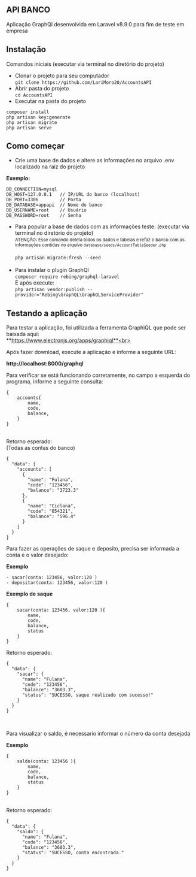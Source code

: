 

## API BANCO

Aplicação GraphQl desenvolvida em Laravel v8.9.0 para fim de teste em empresa


## Instalação
 Comandos iniciais (executar via terminal no diretório do projeto)<br>

- Clonar o projeto para seu computador<br>```
git clone https://github.com/LariMoro20/AccountsAPI ```<br>
- Abrir pasta do projeto<br>
``` cd AccountsAPI ```
- Executar na pasta do projeto<br>
```
composer install
php artisan key:generate
php artisan migrate
php artisan serve
```
## Como começar

- Crie uma base de dados e altere as informações no arquivo .env localizado na raiz do projeto

**Exemplo:**<br>
```
DB_CONNECTION=mysql
DB_HOST=127.0.0.1   // IP/URL do banco (localhost)
DB_PORT=3306        // Porta
DB_DATABASE=appapi  // Nome do banco
DB_USERNAME=root    // Usuário
DB_PASSWORD=root    // Senha
```
- Para popular a base de dados com as informações teste: (executar via terminal no diretório do projeto)<br>
<small>ATENÇÃO: Esse comando deleta todos os dados e tabelas e refaz o banco com as informações contidas no arquivo ```database/seeds/AccountTableSeeder.php```</small><br><br>
```php artisan migrate:fresh --seed```<br><br>
- Para instalar o plugin GraphQl<br>
```composer require rebing/graphql-laravel```<br>
E após execute: <br>
```php artisan vendor:publish --provider="Rebing\GraphQL\GraphQLServiceProvider"```


## Testando a aplicação
Para testar a aplicação, foi utilizada a ferramenta GraphiQL que pode ser baixada aqui: <br>
**https://www.electronjs.org/apps/graphiql**<br>

Após fazer download, execute a aplicação e informe a seguinte URL: 

**http://localhost:8000/graphql**<br>

Para verificar se está funcionando corretamente, no campo a esquerda do programa, informe a seguinte consulta:<br>
```
{
    accounts{
        name,
        code,
        balance,
    }
}
```
<br>
Retorno esperado:<br>
(Todas as contas do banco)<br>

```
{
  "data": {
    "accounts": [
      {
        "name": "Fulana",
        "code": "123456",
        "balance": "3723.3"
      },
      {
        "name": "Ciclana",
        "code": "654321",
        "balance": "596.4"
      }
    ]
  }
}
```

Para fazer as operações de saque e deposito, precisa ser informada a conta e o valor desejado: <br>

**Exemplo**<br>
```
- sacar(conta: 123456, valor:120 )
- depositar(conta: 123456, valor:120 )
```
**Exemplo de saque**<br>
```
{
    sacar(conta: 123456, valor:120 ){
        name,
        code,
        balance,
        status
    }
}
```
Retorno esperado:<br>
```
{
  "data": {
    "sacar": {
      "name": "Fulana",
      "code": "123456",
      "balance": "3603.3",
      "status": "SUCESSO, saque realizado com sucesso!"
    }
  }
}
```
<br>

Para visualizar o saldo, é necessario informar o número da conta desejada <br>

**Exemplo**
```
{
    saldo(conta: 123456 ){
        name,
        code,
        balance,
        status
    }
}
```

<br>
Retorno esperado:

```
{
  "data": {
    "saldo": {
      "name": "Fulana",
      "code": "123456",
      "balance": "3603.3",
      "status": "SUCESSO, conta encontrada."
    }
  }
}
```

